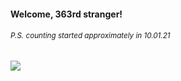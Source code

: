 #### Welcome, 363rd stranger!

###### <sup>P.S. counting started approximately in 10.01.21</sup>

<img src="https://kraftwerk28.pp.ua/vcnt.png"></img>
